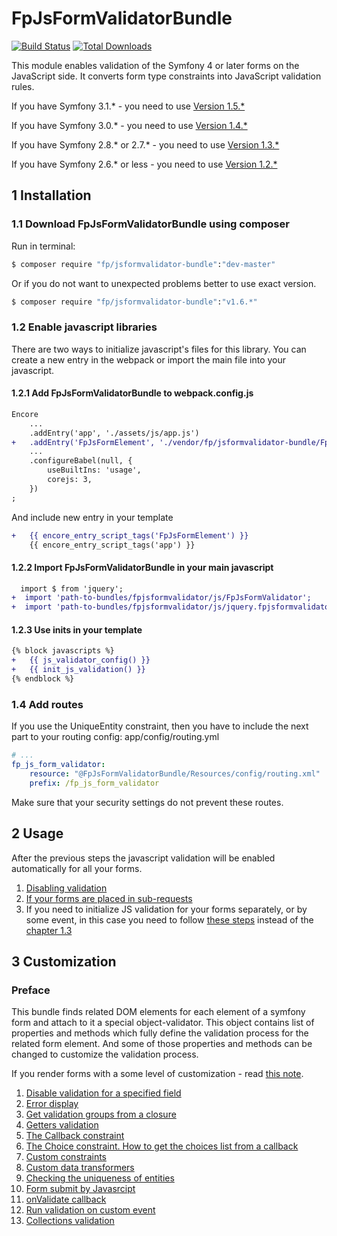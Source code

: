 # FpJsFormValidatorBundle
[![Build Status](https://travis-ci.org/formapro/JsFormValidatorBundle.svg?branch=master)](https://travis-ci.org/formapro/JsFormValidatorBundle)
[![Total Downloads](https://poser.pugx.org/fp/jsformvalidator-bundle/downloads.png)](https://packagist.org/packages/fp/jsformvalidator-bundle)

This module enables validation of the Symfony 4 or later forms on the JavaScript side.
It converts form type constraints into JavaScript validation rules.

If you have Symfony 3.1.* - you need to use [Version 1.5.*](https://github.com/formapro/JsFormValidatorBundle/tree/1.5)

If you have Symfony 3.0.* - you need to use [Version 1.4.*](https://github.com/formapro/JsFormValidatorBundle/tree/1.4)

If you have Symfony 2.8.* or 2.7.* - you need to use [Version 1.3.*](https://github.com/formapro/JsFormValidatorBundle/tree/1.3)

If you have Symfony 2.6.* or less - you need to use [Version 1.2.*](https://github.com/formapro/JsFormValidatorBundle/tree/1.2)

## 1 Installation<a name="p_1"></a>

### 1.1 Download FpJsFormValidatorBundle using composer<a name="p_1_1"></a>

Run in terminal:
```bash
$ composer require "fp/jsformvalidator-bundle":"dev-master"
```
Or if you do not want to unexpected problems better to use exact version.
```bash
$ composer require "fp/jsformvalidator-bundle":"v1.6.*"
```

### 1.2 Enable javascript libraries

There are two ways to initialize javascript's files for this library. 
You can create a new entry in the webpack or import the main file into your javascript.

#### 1.2.1 Add FpJsFormValidatorBundle to webpack.config.js
```diff
Encore
    ...
    .addEntry('app', './assets/js/app.js')
+   .addEntry('FpJsFormElement', './vendor/fp/jsformvalidator-bundle/Fp/JsFormValidatorBundle/Resources/public/js/FpJsFormValidatorWithJqueryInit.js')
    ...
    .configureBabel(null, {
        useBuiltIns: 'usage',
        corejs: 3,
    })
;
```

And include new entry in your template
```diff
+   {{ encore_entry_script_tags('FpJsFormElement') }}
    {{ encore_entry_script_tags('app') }}
```

#### 1.2.2 Import FpJsFormValidatorBundle in your main javascript
```diff
  import $ from 'jquery';
+  import 'path-to-bundles/fpjsformvalidator/js/FpJsFormValidator';
+  import 'path-to-bundles/fpjsformvalidator/js/jquery.fpjsformvalidator';
``` 

#### 1.2.3 Use inits in your template
```diff
{% block javascripts %}
+   {{ js_validator_config() }}
+   {{ init_js_validation() }}
{% endblock %}
```

### 1.4 Add routes<a name="p_1_4"></a>

If you use the UniqueEntity constraint, then you have to include the next part to your routing config: app/config/routing.yml
```yaml
# ...
fp_js_form_validator:
    resource: "@FpJsFormValidatorBundle/Resources/config/routing.xml"
    prefix: /fp_js_form_validator
```
Make sure that your security settings do not prevent these routes.

## 2 Usage<a name="p_2"></a>

After the previous steps the javascript validation will be enabled automatically for all your forms.

1. [Disabling validation](src/Resources/doc/2_1.md)<a name="p_2_1"></a>
2. [If your forms are placed in sub-requests](src/Resources/doc/2_2.md)<a name="p_2_2"></a>
3. If you need to initialize JS validation for your forms separately, or by some event, in this case you need to follow [these steps](src/Resources/doc/2_3.md) instead of the [chapter 1.3](#p_1_3)

## 3 Customization<a name="p_3"></a>

### Preface

This bundle finds related DOM elements for each element of a symfony form and attach to it a special object-validator.
This object contains list of properties and methods which fully define the validation process for the related form element.
And some of those properties and methods can be changed to customize the validation process.

If you render forms with a some level of customization - read [this note](src/Resources/doc/3_0.md).

1. [Disable validation for a specified field](src/Resources/doc/3_1.md)
2. [Error display](src/Resources/doc/3_2.md)
3. [Get validation groups from a closure](src/Resources/doc/3_3.md)
4. [Getters validation](src/Resources/doc/3_4.md)
5. [The Callback constraint](src/Resources/doc/3_5.md)
6. [The Choice constraint. How to get the choices list from a callback](src/Resources/doc/3_6.md)
7. [Custom constraints](src/Resources/doc/3_7.md)
8. [Custom data transformers](src/Resources/doc/3_8.md)
9. [Checking the uniqueness of entities](src/Resources/doc/3_9.md)
10. [Form submit by Javasrcipt](src/Resources/doc/3_10.md)
11. [onValidate callback](src/Resources/doc/3_11.md)
12. [Run validation on custom event](Resources/doc/3_12.md)
13. [Collections validation](src/Resources/doc/3_13.md)
